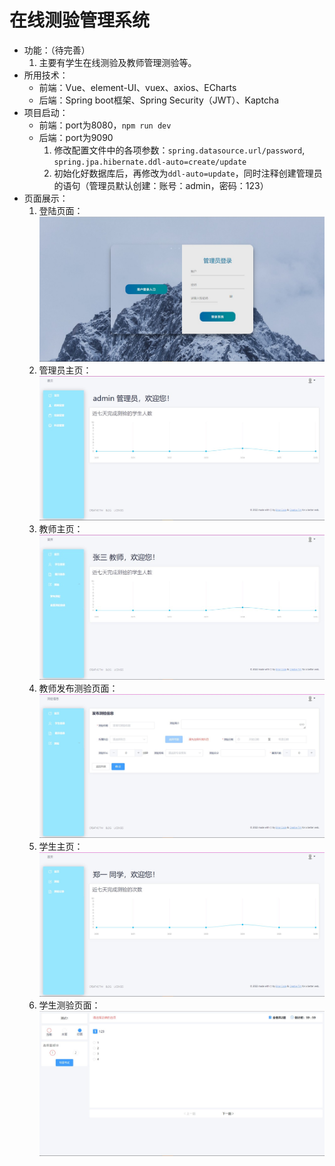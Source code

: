 # 在线测验管理系统
- 功能：（待完善）
    1. 主要有学生在线测验及教师管理测验等。
- 所用技术：
	- 前端：Vue、element-UI、vuex、axios、ECharts
	- 后端：Spring boot框架、Spring Security（JWT）、Kaptcha
- 项目启动：
    - 前端：port为8080，`npm run dev`
    - 后端：port为9090
        1. 修改配置文件中的各项参数：`spring.datasource.url/password`, `spring.jpa.hibernate.ddl-auto=create/update`
        2. 初始化好数据库后，再修改为`ddl-auto=update`，同时注释创建管理员的语句（管理员默认创建：账号：admin，密码：123）
- 页面展示：
    1. 登陆页面：
        ![login](/res/img/login.jpg)
    2. 管理员主页：
        ![admin](/res/img/admin.jpg)
    3. 教师主页：
        ![tcr](/res/img/tcr.jpg)
    4. 教师发布测验页面：
        ![tcr-publish](/res/img/tcr-publish.jpg)
    5. 学生主页：
        ![stu](/res/img/stu.jpg)
    6. 学生测验页面：
        ![stu-test](/res/img/stu-test.jpg)